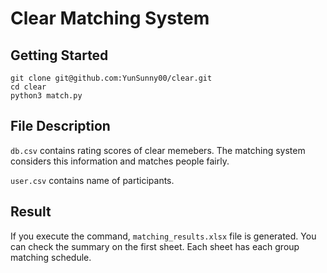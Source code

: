 # Clear Matching System

## Getting Started
```
git clone git@github.com:YunSunny00/clear.git
cd clear
python3 match.py
```

## File Description
`db.csv` contains rating scores of clear memebers. The matching system considers this information and matches people fairly.

`user.csv` contains name of participants.

## Result
If you execute the command, `matching_results.xlsx` file is generated. You can check the summary on the first sheet.
Each sheet has each group matching schedule.